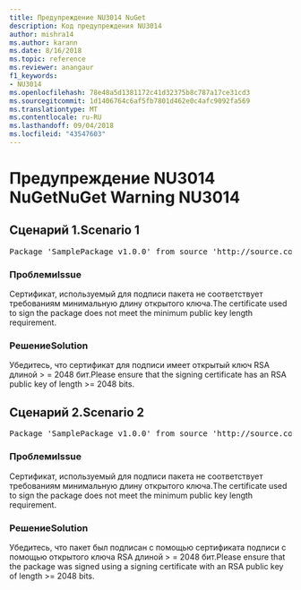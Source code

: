 ```yaml
---
title: Предупреждение NU3014 NuGet
description: Код предупреждения NU3014
author: mishra14
ms.author: karann
ms.date: 8/16/2018
ms.topic: reference
ms.reviewer: anangaur
f1_keywords:
- NU3014
ms.openlocfilehash: 78e48a5d1381172c41d32375b8c787a17ce31cd3
ms.sourcegitcommit: 1d1406764c6af5fb7801d462e0c4afc9092fa569
ms.translationtype: MT
ms.contentlocale: ru-RU
ms.lasthandoff: 09/04/2018
ms.locfileid: "43547603"
---
```

# <a name="nuget-warning-nu3014"></a><span data-ttu-id="61431-103">Предупреждение NU3014 NuGet</span><span class="sxs-lookup"><span data-stu-id="61431-103">NuGet Warning NU3014</span></span>

## <a name="scenario-1"></a><span data-ttu-id="61431-104">Сценарий 1.</span><span class="sxs-lookup"><span data-stu-id="61431-104">Scenario 1</span></span>

<pre>Package 'SamplePackage v1.0.0' from source 'http://source.com/index.json': The signing certificate does not meet a minimum public key length requirement.</pre>

### <a name="issue"></a><span data-ttu-id="61431-105">Проблеми</span><span class="sxs-lookup"><span data-stu-id="61431-105">Issue</span></span>

<span data-ttu-id="61431-106">Сертификат, используемый для подписи пакета не соответствует требованиям минимальную длину открытого ключа.</span><span class="sxs-lookup"><span data-stu-id="61431-106">The certificate used to sign the package does not meet the minimum public key length requirement.</span></span>


### <a name="solution"></a><span data-ttu-id="61431-107">Решение</span><span class="sxs-lookup"><span data-stu-id="61431-107">Solution</span></span>

<span data-ttu-id="61431-108">Убедитесь, что сертификат для подписи имеет открытый ключ RSA длиной > = 2048 бит.</span><span class="sxs-lookup"><span data-stu-id="61431-108">Please ensure that the signing certificate has an RSA public key of length >= 2048 bits.</span></span>



## <a name="scenario-2"></a><span data-ttu-id="61431-109">Сценарий 2.</span><span class="sxs-lookup"><span data-stu-id="61431-109">Scenario 2</span></span>

<pre>Package 'SamplePackage v1.0.0' from source 'http://source.com/index.json': The primary signature's certificate does not meet a minimum public key length requirement.</pre>

### <a name="issue"></a><span data-ttu-id="61431-110">Проблеми</span><span class="sxs-lookup"><span data-stu-id="61431-110">Issue</span></span>

<span data-ttu-id="61431-111">Сертификат, используемый для подписи пакета не соответствует требованиям минимальную длину открытого ключа.</span><span class="sxs-lookup"><span data-stu-id="61431-111">The certificate used to sign the package does not meet the minimum public key length requirement.</span></span>


### <a name="solution"></a><span data-ttu-id="61431-112">Решение</span><span class="sxs-lookup"><span data-stu-id="61431-112">Solution</span></span>

<span data-ttu-id="61431-113">Убедитесь, что пакет был подписан с помощью сертификата подписи с помощью открытого ключа RSA длиной > = 2048 бит.</span><span class="sxs-lookup"><span data-stu-id="61431-113">Please ensure that the package was signed using a signing certificate with an RSA public key of length >= 2048 bits.</span></span>



